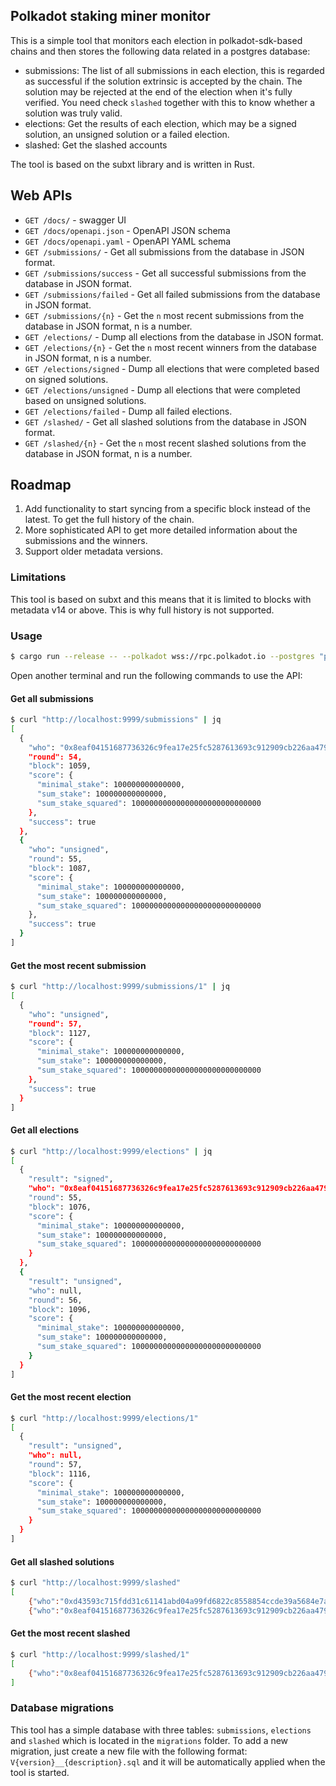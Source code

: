 ## Polkadot staking miner monitor

This is a simple tool that monitors each election in polkadot-sdk-based chains and
then stores the following data related in a postgres database:
- submissions: The list of all submissions in each election, this is regarded 
  as successful if the solution extrinsic is accepted by the chain. The solution may
  be rejected at the end of the election when it's fully verified. You need check `slashed`
  together with this to know whether a solution was truly valid.
- elections: Get the results of each election, which may be a signed solution, an unsigned solution or a failed election.
- slashed: Get the slashed accounts

The tool is based on the subxt library and is written in Rust.

## Web APIs
- `GET /docs/` - swagger UI
- `GET /docs/openapi.json` - OpenAPI JSON schema
- `GET /docs/openapi.yaml` - OpenAPI YAML schema
- `GET /submissions/` - Get all submissions from the database in JSON format.
- `GET /submissions/success` - Get all successful submissions from the database in JSON format.
- `GET /submissions/failed` - Get all failed submissions from the database in JSON format.
- `GET /submissions/{n}` - Get the `n` most recent submissions from the database in JSON format, n is a number.
- `GET /elections/` - Dump all elections from the database in JSON format.
- `GET /elections/{n}` - Get the `n` most recent winners from the database in JSON format, n is a number.
- `GET /elections/signed` - Dump all elections that were completed based on signed solutions.
- `GET /elections/unsigned` - Dump all elections that were completed based on unsigned solutions.
- `GET /elections/failed` - Dump all failed elections.
- `GET /slashed/` - Get all slashed solutions from the database in JSON format.
- `GET /slashed/{n}` - Get the `n` most recent slashed solutions from the database in JSON format, n is a number.

## Roadmap

1. Add functionality to start syncing from a specific block instead of the latest. To get the full history of the chain.
2. More sophisticated API to get more detailed information about the submissions and the winners.
3. Support older metadata versions.

### Limitations

This tool is based on subxt and this means that it is limited to blocks with metadata v14
or above. This is why full history is not supported.

### Usage

```bash
$ cargo run --release -- --polkadot wss://rpc.polkadot.io --postgres "postgresql://user:pwd@localhost/polkadot"
```

Open another terminal and run the following commands to use the API:

#### Get all submissions

```bash
$ curl "http://localhost:9999/submissions" | jq
[
  {
    "who": "0x8eaf04151687736326c9fea17e25fc5287613693c912909cb226aa4794f26a48",
    "round": 54,
    "block": 1059,
    "score": {
      "minimal_stake": 100000000000000,
      "sum_stake": 100000000000000,
      "sum_stake_squared": 10000000000000000000000000000
    },
    "success": true
  },
  {
    "who": "unsigned",
    "round": 55,
    "block": 1087,
    "score": {
      "minimal_stake": 100000000000000,
      "sum_stake": 100000000000000,
      "sum_stake_squared": 10000000000000000000000000000
    },
    "success": true
  }
]
```

#### Get the most recent submission
```bash
$ curl "http://localhost:9999/submissions/1" | jq
[
  {
    "who": "unsigned",
    "round": 57,
    "block": 1127,
    "score": {
      "minimal_stake": 100000000000000,
      "sum_stake": 100000000000000,
      "sum_stake_squared": 10000000000000000000000000000
    },
    "success": true
  }
]
```

#### Get all elections

```bash
$ curl "http://localhost:9999/elections" | jq
[
  {
    "result": "signed",
    "who": "0x8eaf04151687736326c9fea17e25fc5287613693c912909cb226aa4794f26a48",
    "round": 55,
    "block": 1076,
    "score": {
      "minimal_stake": 100000000000000,
      "sum_stake": 100000000000000,
      "sum_stake_squared": 10000000000000000000000000000
    }
  },
  {
    "result": "unsigned",
    "who": null,
    "round": 56,
    "block": 1096,
    "score": {
      "minimal_stake": 100000000000000,
      "sum_stake": 100000000000000,
      "sum_stake_squared": 10000000000000000000000000000
    }
  }
]
```

#### Get the most recent election

```bash
$ curl "http://localhost:9999/elections/1"
[
  {
    "result": "unsigned",
    "who": null,
    "round": 57,
    "block": 1116,
    "score": {
      "minimal_stake": 100000000000000,
      "sum_stake": 100000000000000,
      "sum_stake_squared": 10000000000000000000000000000
    }
  }
]

```

#### Get all slashed solutions

```bash
$ curl "http://localhost:9999/slashed"
[
    {"who":"0xd43593c715fdd31c61141abd04a99fd6822c8558854ccde39a5684e7a56da27d","round":81,"block":1611,"amount":"2000034179670"},
    {"who":"0x8eaf04151687736326c9fea17e25fc5287613693c912909cb226aa4794f26a48","round":85,"block":1691,"amount":"2000034179670"}]
```

#### Get the most recent slashed

```bash
$ curl "http://localhost:9999/slashed/1"
[
    {"who":"0x8eaf04151687736326c9fea17e25fc5287613693c912909cb226aa4794f26a48","round":85,"block":1691,"amount":"2000034179670"}
]
```

### Database migrations

This tool has a simple database with three tables: `submissions`, `elections` and `slashed` which is located in the `migrations` folder.
To add a new migration, just create a new file with the following format: `V{version}__{description}.sql` and it will be automatically applied when the tool is started.
